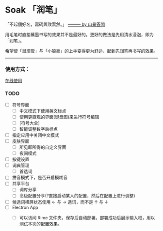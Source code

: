 # Soak 「润笔」

「不起個好名，寫碼興致索然。」 [——— by 山景答問](https://rime.im/blog/2016/04/14/qna-in-mtvu/)

用毛笔时直接蘸墨书写的效果并不是最好的，更好的做法是先用清水浸泡，即为「润笔」。

希望使「鼠须管」与「小狼毫」的上手变得更为舒适，起到先润笔再书写的效果。

--- 

### 使用方式：

 [在线使用](https://pdog18.github.io/soak/)



### TODO
- [ ] 符号界面
  - [ ] 中文模式下使用英文标点
  - [ ] 使用更直观的界面(键盘图)来进行符号编辑
  - [ ]  [符号大全] 
  - [ ] 智能调整数字后标点
- [ ] 指定应用中关闭中文模式
- [ ] 皮肤界面
  - [ ] 所见即所得的自定义界面
  - [ ] 夜间模式
- [ ] 按键设置
- [ ] 词典管理
  - [ ] 首选词
- [ ] 拼音模式下，是否开启模糊音
- [ ] 共享平台
  - [ ] 词库分享
  - [ ] 高级配置分享(?直接启动某人的配置，然后在配置上进行调整)
- [ ] 候选词横屏状态使用 ← 与 → 选词，而不是  ↑ 与 ↓
- [ ] Electron App 
  - [ ] 可以访问 Rime 文件夹，保存后自动部署。部署成功后展示输入框，用以测试本次的配置效果。
  
